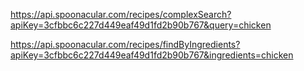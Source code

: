 https://api.spoonacular.com/recipes/complexSearch?apiKey=3cfbbc6c227d449eaf49d1fd2b90b767&query=chicken

https://api.spoonacular.com/recipes/findByIngredients?apiKey=3cfbbc6c227d449eaf49d1fd2b90b767&ingredients=chicken